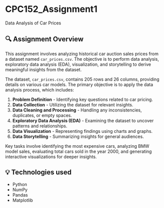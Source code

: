 # CPC152_Assignment1
Data Analysis of Car Prices

## 🔍 Assignment Overview

This assignment involves analyzing historical car auction sales prices from a dataset named `car_prices.csv`. The objective is to perform data analysis, exploratory data analysis (EDA), visualization, and storytelling to derive meaningful insights from the dataset.

The dataset, `car_prices.csv`, contains 205 rows and 26 columns, providing details on various car models. The primary objective is to apply the data analysis process, which includes:
1. **Problem Definition** - Identifying key questions related to car pricing.
2. **Data Collection** - Utilizing the dataset for relevant insights.
3. **Data Cleaning and Processing** - Handling any inconsistencies, duplicates, or empty spaces.
4. **Exploratory Data Analysis (EDA)** - Examining the dataset to uncover patterns and relationships.
5. **Data Visualization** - Representing findings using charts and graphs.
6. **Data Storytelling** - Summarizing insights for general audiences.

Key tasks involve identifying the most expensive cars, analyzing BMW model sales, evaluating total cars sold in the year 2000, and generating interactive visualizations for deeper insights.

## 💡 Technologies used 
- Python
- NumPy
- Pandas
- Matplotlib
